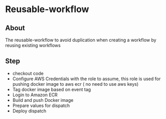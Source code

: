 # Reusable-workflow

## About
The reusable-workflow to avoid duplication when creating a workflow by reusing existing workflows
## Step
- checkout code
- Configure AWS Credentials with the role to assume, this role is used for pushing docker image to aws ecr ( no need to use aws keys)
- Tag docker image based on event tag
- Login to Amazon ECR
- Build and push Docker image
- Prepare values for dispatch
- Deploy dispatch
